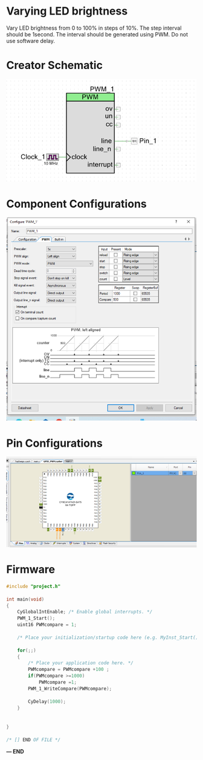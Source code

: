 # Varying LED brightness

Vary LED brightness from 0 to 100% in steps of 10%. The step interval should be 1second. The interval should be generated using PWM. Do not use software delay.

# Creator Schematic

![Screenshot (10).png](Varying%20LED%20brightness%20fffd051c359e81fa8401f45057475eb4/Screenshot_(10).png)

# Component Configurations

                                             

![Screenshot (11).png](Varying%20LED%20brightness%20fffd051c359e81fa8401f45057475eb4/Screenshot_(11).png)

# Pin Configurations

![Screenshot (12).png](Varying%20LED%20brightness%20fffd051c359e81fa8401f45057475eb4/Screenshot_(12).png)

# Firmware

```c
#include "project.h"

int main(void)
{
    CyGlobalIntEnable; /* Enable global interrupts. */
    PWM_1_Start();
    uint16 PWMcompare = 1;

    /* Place your initialization/startup code here (e.g. MyInst_Start()) */

    for(;;)
    {
        /* Place your application code here. */
        PWMcompare = PWMcompare +100 ;
        if(PWMcompare >=1000)
            PWMcompare =1;
        PWM_1_WriteCompare(PWMcompare);
        
        CyDelay(1000);
    }
        
    
}

/* [] END OF FILE */
```

**— END**